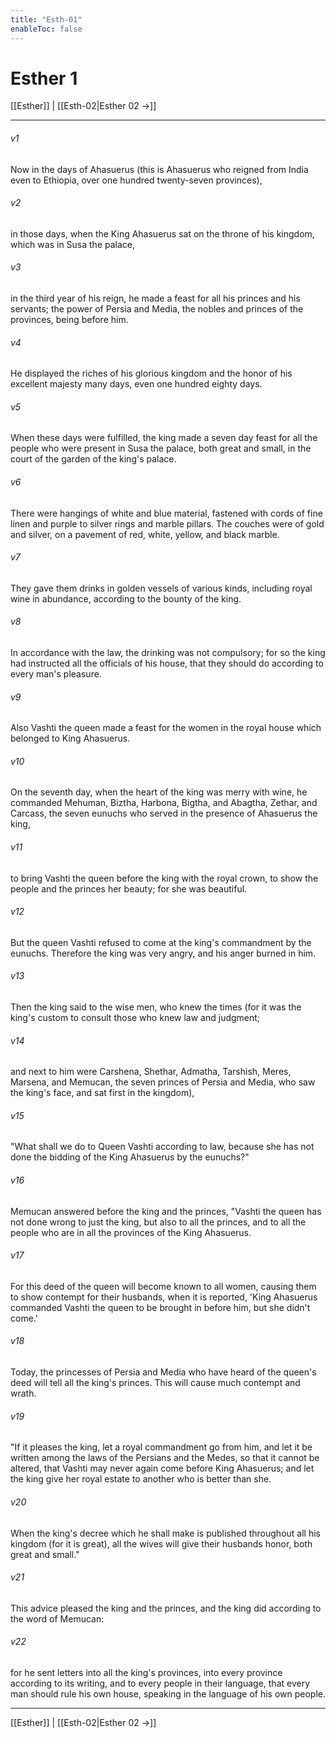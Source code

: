 ```yaml
---
title: "Esth-01"
enableToc: false
---
```

# Esther 1

[[Esther]] | [[Esth-02|Esther 02 →]]
***



###### v1 
Now in the days of Ahasuerus (this is Ahasuerus who reigned from India even to Ethiopia, over one hundred twenty-seven provinces), 

###### v2 
in those days, when the King Ahasuerus sat on the throne of his kingdom, which was in Susa the palace, 

###### v3 
in the third year of his reign, he made a feast for all his princes and his servants; the power of Persia and Media, the nobles and princes of the provinces, being before him. 

###### v4 
He displayed the riches of his glorious kingdom and the honor of his excellent majesty many days, even one hundred eighty days. 

###### v5 
When these days were fulfilled, the king made a seven day feast for all the people who were present in Susa the palace, both great and small, in the court of the garden of the king's palace. 

###### v6 
There were hangings of white and blue material, fastened with cords of fine linen and purple to silver rings and marble pillars. The couches were of gold and silver, on a pavement of red, white, yellow, and black marble. 

###### v7 
They gave them drinks in golden vessels of various kinds, including royal wine in abundance, according to the bounty of the king. 

###### v8 
In accordance with the law, the drinking was not compulsory; for so the king had instructed all the officials of his house, that they should do according to every man's pleasure. 

###### v9 
Also Vashti the queen made a feast for the women in the royal house which belonged to King Ahasuerus. 

###### v10 
On the seventh day, when the heart of the king was merry with wine, he commanded Mehuman, Biztha, Harbona, Bigtha, and Abagtha, Zethar, and Carcass, the seven eunuchs who served in the presence of Ahasuerus the king, 

###### v11 
to bring Vashti the queen before the king with the royal crown, to show the people and the princes her beauty; for she was beautiful. 

###### v12 
But the queen Vashti refused to come at the king's commandment by the eunuchs. Therefore the king was very angry, and his anger burned in him. 

###### v13 
Then the king said to the wise men, who knew the times (for it was the king's custom to consult those who knew law and judgment; 

###### v14 
and next to him were Carshena, Shethar, Admatha, Tarshish, Meres, Marsena, and Memucan, the seven princes of Persia and Media, who saw the king's face, and sat first in the kingdom), 

###### v15 
"What shall we do to Queen Vashti according to law, because she has not done the bidding of the King Ahasuerus by the eunuchs?" 

###### v16 
Memucan answered before the king and the princes, "Vashti the queen has not done wrong to just the king, but also to all the princes, and to all the people who are in all the provinces of the King Ahasuerus. 

###### v17 
For this deed of the queen will become known to all women, causing them to show contempt for their husbands, when it is reported, 'King Ahasuerus commanded Vashti the queen to be brought in before him, but she didn't come.' 

###### v18 
Today, the princesses of Persia and Media who have heard of the queen's deed will tell all the king's princes. This will cause much contempt and wrath. 

###### v19 
"If it pleases the king, let a royal commandment go from him, and let it be written among the laws of the Persians and the Medes, so that it cannot be altered, that Vashti may never again come before King Ahasuerus; and let the king give her royal estate to another who is better than she. 

###### v20 
When the king's decree which he shall make is published throughout all his kingdom (for it is great), all the wives will give their husbands honor, both great and small." 

###### v21 
This advice pleased the king and the princes, and the king did according to the word of Memucan: 

###### v22 
for he sent letters into all the king's provinces, into every province according to its writing, and to every people in their language, that every man should rule his own house, speaking in the language of his own people.

***
[[Esther]] | [[Esth-02|Esther 02 →]]

